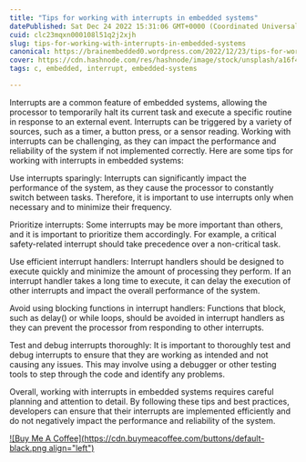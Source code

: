 ```yaml
---
title: "Tips for working with interrupts in embedded systems"
datePublished: Sat Dec 24 2022 15:31:06 GMT+0000 (Coordinated Universal Time)
cuid: clc23mqxn000108l51q2j2xjh
slug: tips-for-working-with-interrupts-in-embedded-systems
canonical: https://brainembedded0.wordpress.com/2022/12/23/tips-for-working-with-interrupts-in-embedded-systems/
cover: https://cdn.hashnode.com/res/hashnode/image/stock/unsplash/a16f4c4b069e016e1f3e684f5db0f660.jpeg
tags: c, embedded, interrupt, embedded-systems

---
```


Interrupts are a common feature of embedded systems, allowing the processor to temporarily halt its current task and execute a specific routine in response to an external event. Interrupts can be triggered by a variety of sources, such as a timer, a button press, or a sensor reading. Working with interrupts can be challenging, as they can impact the performance and reliability of the system if not implemented correctly. Here are some tips for working with interrupts in embedded systems:

Use interrupts sparingly: Interrupts can significantly impact the performance of the system, as they cause the processor to constantly switch between tasks. Therefore, it is important to use interrupts only when necessary and to minimize their frequency.

Prioritize interrupts: Some interrupts may be more important than others, and it is important to prioritize them accordingly. For example, a critical safety-related interrupt should take precedence over a non-critical task.

Use efficient interrupt handlers: Interrupt handlers should be designed to execute quickly and minimize the amount of processing they perform. If an interrupt handler takes a long time to execute, it can delay the execution of other interrupts and impact the overall performance of the system.

Avoid using blocking functions in interrupt handlers: Functions that block, such as delay() or while loops, should be avoided in interrupt handlers as they can prevent the processor from responding to other interrupts.

Test and debug interrupts thoroughly: It is important to thoroughly test and debug interrupts to ensure that they are working as intended and not causing any issues. This may involve using a debugger or other testing tools to step through the code and identify any problems.

Overall, working with interrupts in embedded systems requires careful planning and attention to detail. By following these tips and best practices, developers can ensure that their interrupts are implemented efficiently and do not negatively impact the performance and reliability of the system.

[![Buy Me A Coffee](https://cdn.buymeacoffee.com/buttons/default-black.png align="left")](https://www.buymeacoffee.com/yelk11)